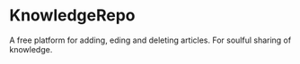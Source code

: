 # KnowledgeRepo
A free platform for adding, eding and deleting articles. For soulful sharing of knowledge. 
